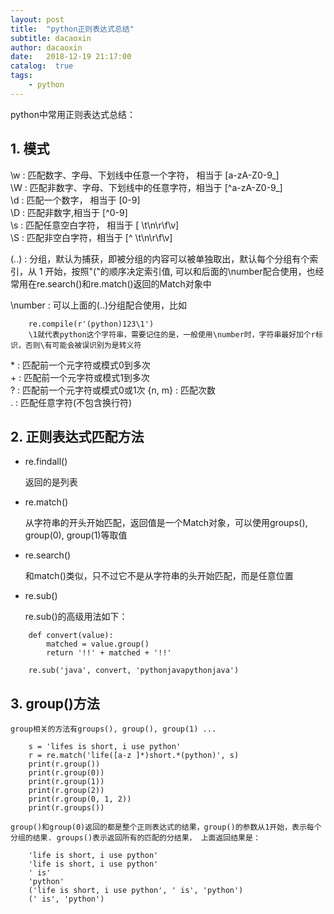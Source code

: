 ```yaml
---
layout: post
title:  "python正则表达式总结"
subtitle: dacaoxin
author: dacaoxin
date:   2018-12-19 21:17:00
catalog:  true
tags:
    - python
---
```


python中常用正则表达式总结：

## 1. 模式

\w : 匹配数字、字母、下划线中任意一个字符， 相当于 [a-zA-Z0-9_]  
\W : 匹配非数字、字母、下划线中的任意字符，相当于 [^a-zA-Z0-9_]  
\d : 匹配一个数字， 相当于 [0-9]  
\D : 匹配非数字,相当于 [^0-9]  
\s : 匹配任意空白字符， 相当于 [ \t\n\r\f\v]  
\S : 匹配非空白字符，相当于 [^ \t\n\r\f\v]

(..) : 分组，默认为捕获，即被分组的内容可以被单独取出，默认每个分组有个索引，从 1 开始，按照"("的顺序决定索引值, 可以和后面的\number配合使用，也经常用在re.search()和re.match()返回的Match对象中  

\number : 可以上面的(..)分组配合使用，比如

```
    re.compile(r'(python)123\1')
    \1就代表python这个字符串，需要记住的是，一般使用\number时，字符串最好加个r标识，否则\有可能会被误识别为是转义符
```

\* : 匹配前一个元字符或模式0到多次   
\+ : 匹配前一个元字符或模式1到多次  
? : 匹配前一个元字符或模式0或1次
{n, m} : 匹配次数  
. : 匹配任意字符(不包含换行符)  

## 2. 正则表达式匹配方法

* re.findall()

    返回的是列表

* re.match()

    从字符串的开头开始匹配，返回值是一个Match对象，可以使用groups(), group(0), group(1)等取值

* re.search()

    和match()类似，只不过它不是从字符串的头开始匹配，而是任意位置

* re.sub()

    re.sub()的高级用法如下：

```
    def convert(value):
        matched = value.group()
        return '!!' + matched + '!!'

    re.sub('java', convert, 'pythonjavapythonjava')
```

## 3. group()方法

    group相关的方法有groups(), group(), group(1) ...

```
    s = 'lifes is short, i use python'
    r = re.match('life([a-z ]*)short.*(python)', s)
    print(r.group())
    print(r.group(0))
    print(r.group(1))
    print(r.group(2))
    print(r.group(0, 1, 2))
    print(r.groups())
```

    group()和group(0)返回的都是整个正则表达式的结果，group()的参数从1开始，表示每个分组的结果. groups()表示返回所有的匹配的分结果， 上面返回结果是：

```
    'life is short, i use python'
    'life is short, i use python'
    ' is'
    'python'
    ('life is short, i use python', ' is', 'python')
    (' is', 'python')
```